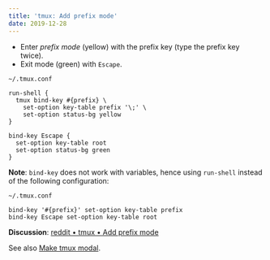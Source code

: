 ```yaml
---
title: 'tmux: Add prefix mode'
date: 2019-12-28
---
```


- Enter _prefix mode_ (yellow) with the prefix key (type the prefix key twice).
- Exit mode (green) with `Escape`.

`~/.tmux.conf`

```
run-shell {
  tmux bind-key #{prefix} \
    set-option key-table prefix '\;' \
    set-option status-bg yellow
}

bind-key Escape {
  set-option key-table root
  set-option status-bg green
}
```

**Note**: `bind-key` does not work with variables, hence using `run-shell` instead of the following configuration:

`~/.tmux.conf`

```
bind-key '#{prefix}' set-option key-table prefix
bind-key Escape set-option key-table root
```

**Discussion**: [reddit • tmux • Add prefix mode]

[reddit • tmux • Add prefix mode]: https://reddit.com/r/tmux/comments/ehkjp5/add_prefix_mode/

See also [Make tmux modal].

[Make tmux modal]: ../make-tmux-modal/
